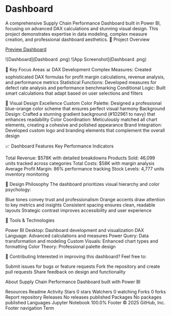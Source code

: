 # Dashboard
A comprehensive Supply Chain Performance Dashboard built in Power BI, focusing on advanced DAX calculations and stunning visual design. This project demonstrates expertise in data modeling, complex measure creation, and professional dashboard aesthetics.
🎯 Project Overview



[Preview Dashboard](https://example.com](https://app.powerbi.com/view?r=eyJrIjoiMGQwOTgyYmUtMDQ1MS00OTU2LThhYjUtN2UxNWFjNTE3ZTRjIiwidCI6IjZlMzQ0NmViLTVhMTEtNGVjZC1hOTUxLTAzNzA4MjZlNjhhOSIsImMiOjF9))

![Dashboard](Dashboard .png)
![App Screenshot](Dashboard .png)


🚀 Key Focus Areas
📊 DAX Development
Complex Measures: Created sophisticated DAX formulas for profit margin calculations, revenue analysis, and performance metrics Statistical Functions: Developed measures for defect rate analysis and performance benchmarking Conditional Logic: Built smart calculations that adapt based on user selections and filters

🎨 Visual Design Excellence
Custom Color Palette: Designed a professional blue-orange color scheme that ensures perfect visual harmony Background Design: Crafted a stunning gradient background (#1D2961 to navy) that enhances readability Color Coordination: Meticulously matched all chart elements, creating a cohesive and polished appearance Brand Integration: Developed custom logo and branding elements that complement the overall design

📈 Dashboard Features
Key Performance Indicators

Total Revenue: $578K with detailed breakdowns Products Sold: 46,099 units tracked across categories Total Costs: $58K with margin analysis Average Profit Margin: 86% performance tracking Stock Levels: 4,777 units inventory monitoring

🎨 Design Philosophy
The dashboard prioritizes visual hierarchy and color psychology:

Blue tones convey trust and professionalism Orange accents draw attention to key metrics and insights Consistent spacing ensures clean, readable layouts Strategic contrast improves accessibility and user experience

🔧 Tools & Technologies

Power BI Desktop: Dashboard development and visualization DAX Language: Advanced calculations and measures Power Query: Data transformation and modeling Custom Visuals: Enhanced chart types and formatting Color Theory: Professional palette design

🤝 Contributing
Interested in improving this dashboard? Feel free to:

Submit issues for bugs or feature requests Fork the repository and create pull requests Share feedback on design and functionality




About
Supply Chain Performance Dashboard built with Power BI

Resources
 Readme
 Activity
Stars
 0 stars
Watchers
 0 watching
Forks
 0 forks
Report repository
Releases
No releases published
Packages
No packages published
Languages
Jupyter Notebook
100.0%
Footer
© 2025 GitHub, Inc.
Footer navigation
Term
